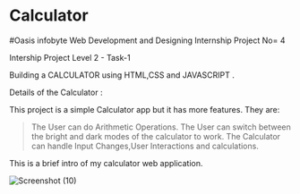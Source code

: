 # Calculator

#Oasis infobyte Web Development and Designing Internship Project No= 4

Intership Project Level 2 - Task-1

Building a CALCULATOR using HTML,CSS and JAVASCRIPT .

Details of the Calculator :

This project is a simple Calculator app but it has more features. They are:
>The User can do Arithmetic Operations. 
>The User can switch between the bright and dark modes of the calculator to work.
>The Calculator can handle Input Changes,User Interactions and calculations.

This is a brief intro of my calculator web application.

![Screenshot (10)](https://user-images.githubusercontent.com/95516178/233756229-7b41fa01-e9ee-45cf-94f7-906b9495faed.png)

